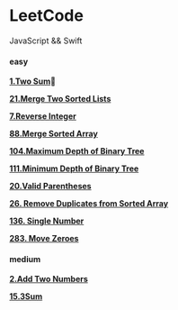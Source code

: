 # LeetCode

JavaScript && Swift



#### easy

[**1.Two Sum**](https://github.com/K-Kevin/LeetCode/blob/master/easy/Two%20Sum.md)🚀

[**21.Merge Two Sorted Lists**](https://github.com/K-Kevin/LeetCode/blob/master/easy/21.Merge%20Two%20Sorted%20Lists.md)

[**7.Reverse Integer**](https://github.com/K-Kevin/LeetCode/blob/master/easy/7.Reverse%20Integer.md)

[**88.Merge Sorted Array**](https://github.com/K-Kevin/LeetCode/blob/master/easy/88.Merge%20Sorted%20Array.md)

[**104.Maximum Depth of Binary Tree**](https://github.com/K-Kevin/LeetCode/blob/master/easy/Depth%20of%20Binary%20Tree.md)

[**111.Minimum Depth of Binary Tree**](https://github.com/K-Kevin/LeetCode/blob/master/easy/Depth%20of%20Binary%20Tree.md)

[**20.Valid Parentheses**](https://github.com/K-Kevin/LeetCode/blob/master/easy/20.%20Valid%20Parentheses.md)

[**26. Remove Duplicates from Sorted Array**](https://github.com/K-Kevin/LeetCode/blob/master/easy/26.%20Remove%20Duplicates%20from%20Sorted%20Array.md)

[**136. Single Number**](https://github.com/K-Kevin/LeetCode/blob/master/easy/136.Single%20Number.md)

[**283. Move Zeroes**](https://github.com/K-Kevin/LeetCode/blob/master/easy/283.%20Move%20Zeroes.md)

#### medium

[**2.Add Two Numbers**](https://github.com/K-Kevin/LeetCode/blob/master/medium/2.Add%20Two%20Numbers.md)

[**15.3Sum**](https://github.com/K-Kevin/LeetCode/blob/master/medium/15.3Sum.md)
